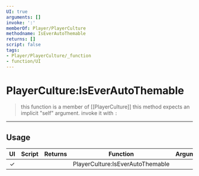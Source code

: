 ```yaml
---
UI: true
arguments: []
invoke: ':'
memberOf: Player/PlayerCulture
methodname: IsEverAutoThemable
returns: []
script: false
tags:
- Player/PlayerCulture/_function
- function/UI
---
```

# PlayerCulture:IsEverAutoThemable
> this function is a member of [[PlayerCulture]]
> this method expects an implicit "self" argument. invoke it with `:`
-----
## Usage
|  UI | Script | Returns | Function | Arguments |
|:---:|:------:|-------:|:--------:|:---------|
|✓| ||PlayerCulture:IsEverAutoThemable||
